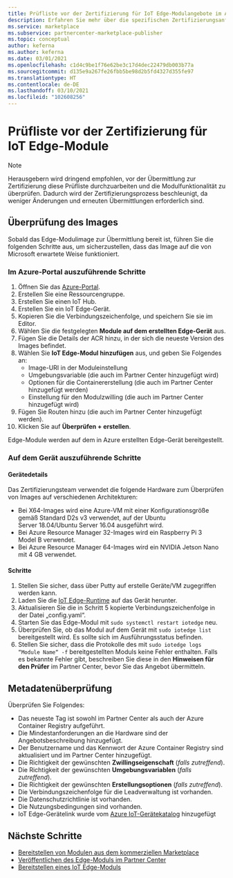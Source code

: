 ```yaml
---
title: Prüfliste vor der Zertifizierung für IoT Edge-Modulangebote im Azure Marketplace
description: Erfahren Sie mehr über die spezifischen Zertifizierungsanforderungen für die Veröffentlichung von IoT Edge-Modulangeboten im Azure Marketplace.
ms.service: marketplace
ms.subservice: partnercenter-marketplace-publisher
ms.topic: conceptual
author: keferna
ms.author: keferna
ms.date: 03/01/2021
ms.openlocfilehash: c1d4c9be1f76e62be3c17d4dec22479db003b77a
ms.sourcegitcommit: d135e9a267fe26fbb5be98d2b5fd4327d355fe97
ms.translationtype: HT
ms.contentlocale: de-DE
ms.lasthandoff: 03/10/2021
ms.locfileid: "102608256"
---
```

# <a name="pre-certification-checklist-for-iot-edge-modules"></a>Prüfliste vor der Zertifizierung für IoT Edge-Module

> [!NOTE]
> Herausgebern wird dringend empfohlen, vor der Übermittlung zur Zertifizierung diese Prüfliste durchzuarbeiten und die Modulfunktionalität zu überprüfen. Dadurch wird der Zertifizierungsprozess beschleunigt, da weniger Änderungen und erneuten Übermittlungen erforderlich sind.

## <a name="validation-of-image"></a>Überprüfung des Images

Sobald das Edge-Modulimage zur Übermittlung bereit ist, führen Sie die folgenden Schritte aus, um sicherzustellen, dass das Image auf die von Microsoft erwartete Weise funktioniert.

### <a name="steps-to-perform-in-the-azure-portal"></a>Im Azure-Portal auszuführende Schritte

1. Öffnen Sie das [Azure-Portal](https://partner.microsoft.com/).
1. Erstellen Sie eine Ressourcengruppe.
1. Erstellen Sie einen IoT Hub.
1. Erstellen Sie ein IoT Edge-Gerät.
1. Kopieren Sie die Verbindungszeichenfolge, und speichern Sie sie im Editor.
1. Wählen Sie die festgelegten **Module auf dem erstellten Edge-Gerät** aus.
1. Fügen Sie die Details der ACR hinzu, in der sich die neueste Version des Images befindet.
1. Wählen Sie **IoT Edge-Modul hinzufügen** aus, und geben Sie Folgendes an:
    - Image-URI in der Moduleinstellung
    - Umgebungsvariable (die auch im Partner Center hinzugefügt wird)
    - Optionen für die Containererstellung (die auch im Partner Center hinzugefügt werden)
    - Einstellung für den Modulzwilling (die auch im Partner Center hinzugefügt wird)
1. Fügen Sie Routen hinzu (die auch im Partner Center hinzugefügt werden).
1. Klicken Sie auf **Überprüfen + erstellen**.

Edge-Module werden auf dem in Azure erstellten Edge-Gerät bereitgestellt.

### <a name="steps-to-perform-on-the-device"></a>Auf dem Gerät auszuführende Schritte

#### <a name="device-details"></a>Gerätedetails

Das Zertifizierungsteam verwendet die folgende Hardware zum Überprüfen von Images auf verschiedenen Architekturen:

- Bei X64-Images wird eine Azure-VM mit einer Konfigurationsgröße gemäß Standard D2s v3 verwendet, auf der Ubuntu Server 18.04/Ubuntu Server 16.04 ausgeführt wird.
- Bei Azure Resource Manager 32-Images wird ein Raspberry Pi 3 Model B verwendet.
- Bei Azure Resource Manager 64-Images wird ein NVIDIA Jetson Nano mit 4 GB verwendet.

#### <a name="steps"></a>Schritte

1. Stellen Sie sicher, dass über Putty auf erstelle Geräte/VM zugegriffen werden kann.
1. Laden Sie die [IoT Edge-Runtime](https://docs.microsoft.com/azure/iot-edge/how-to-install-iot-edge) auf das Gerät herunter.
1. Aktualisieren Sie die in Schritt 5 kopierte Verbindungszeichenfolge in der Datei „config.yaml“.
1. Starten Sie das Edge-Modul mit `sudo systemctl restart iotedge` neu.
1. Überprüfen Sie, ob das Modul auf dem Gerät mit `sudo iotedge list` bereitgestellt wird. Es sollte sich im Ausführungsstatus befinden.
1. Stellen Sie sicher, dass die Protokolle des mit `sudo iotedge logs “Module Name“ -f` bereitgestellten Moduls keine Fehler enthalten. Falls es bekannte Fehler gibt, beschreiben Sie diese in den **Hinweisen für den Prüfer** im Partner Center, bevor Sie das Angebot übermitteln.

## <a name="metadata-validation"></a>Metadatenüberprüfung

Überprüfen Sie Folgendes:

- Das neueste Tag ist sowohl im Partner Center als auch der Azure Container Registry aufgeführt.
- Die Mindestanforderungen an die Hardware sind der Angebotsbeschreibung hinzugefügt.
- Der Benutzername und das Kennwort der Azure Container Registry sind aktualisiert und im Partner Center hinzugefügt.
- Die Richtigkeit der gewünschten **Zwillingseigenschaft** (*falls zutreffend*).
- Die Richtigkeit der gewünschten **Umgebungsvariablen** (*falls zutreffend*).
- Die Richtigkeit der gewünschten **Erstellungsoptionen** (*falls zutreffend*).
- Die Verbindungszeichenfolge für die Leadverwaltung ist vorhanden.
- Die Datenschutzrichtlinie ist vorhanden.
- Die Nutzungsbedingungen sind vorhanden.
- IoT Edge-Gerätelink wurde vom [Azure IoT-Gerätekatalog](https://devicecatalog.azure.com/devices?certificationBadgeTypes=IoTEdgeCompatible) hinzugefügt 

## <a name="next-steps"></a>Nächste Schritte

- [Bereitstellen von Modulen aus dem kommerziellen Marketplace](https://docs.microsoft.com/azure/iot-edge/how-to-deploy-modules-portal#deploy-from-azure-marketplace)
- [Veröffentlichen des Edge-Moduls im Partner Center](https://docs.microsoft.com/azure/marketplace/partner-center-portal/azure-iot-edge-module-creation)
- [Bereitstellen eines IoT Edge-Moduls](https://docs.microsoft.com/azure/iot-edge/quickstart-linux)  
